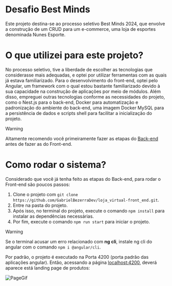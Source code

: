 # Desafio Best Minds
Este projeto destina-se ao processo seletivo Best Minds 2024, que envolve a construção de um CRUD para um e-commerce, uma loja de esportes denominada Nunes Esporte.


# O que utilizei para este projeto?
No processo seletivo, tive a liberdade de escolher as tecnologias que considerasse mais adequadas, e optei por utilizar ferramentas com as quais já estava familiarizado. Para o desenvolvimento do front-end, optei pelo Angular, um framework com o qual estou bastante familiarizado devido à sua capacidade na construção de aplicações por meio de módulos. Além disso, empreguei outras tecnologias conforme as necessidades do projeto, como o Nest.js para o back-end, Docker para automatização e padronização do ambiente do back-end, uma imagem Docker MySQL para a persistência de dados e scripts shell para facilitar a inicialização do projeto.

> [!WARNING]
> Altamente recomendo você primeiramente fazer as etapas do [Back-end](https://github.com/GabrielBezerraDev/loja_virtual_back_end/tree/master) antes de fazer as do Front-end.

# Como rodar o sistema?
Considerado que você já tenha feito as etapas do Back-end, para rodar o Front-end são poucos passos:
1. Clone o projeto com `git clone https://github.com/GabrielBezerraDev/loja_virtual-front_end.git`.
2. Entre na pasta do projeto.
3. Após isso, no terminal do projeto, execute o comando `npm install` para instalar as dependências necessárias.
4. Por fim, execute o comando `npm run start` para iniciar o projeto.

> [!WARNING]
> Se o terminal acusar um erro relacionado com **ng cli**, instale ng cli do angular com o comando `npm i @angular/cli`.

Por padrão, o projeto é executado na Porta 4200 (porta padrão das aplicações angular). Então, acessando a página [localhost:4200](http://localhost:4200), deverá aparece está landing page de produtos:

   ![PageGif](/src/assets/gif/PageNunes.gif)
